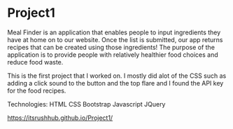 # Project1

Meal Finder is an application that enables people to input ingredients they have at home on to our website. Once the list is submitted, our app returns recipes that can be created using those ingredients! The purpose of the application is to provide people with relatively healthier food choices and reduce food waste.

This is the first project that I worked on. I mostly did alot of the CSS such as adding a click sound to the button and the top flare and I found the API key for the food recipes.


Technologies:
HTML
CSS
Bootstrap
Javascript
JQuery


https://itsrushhub.github.io/Project1/
